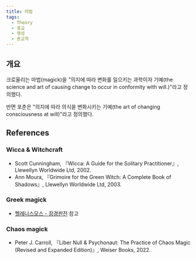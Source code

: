 ```yaml
---
title: 마법
tags:
  - Theory
  - 종교
  - 영성
  - 종교학
---
```


## 개요
크로울리는 마법(magick)을 "의지에 따라 변화를 일으키는 과학이자 기예(the science and art of causing change to occur in conformity with will.)"라고 정의했다.

반면 포춘은 "의지에 따라 의식을 변화시키는 기예(the art of changing consciousness at will)"라고 정의했다.

## References
### Wicca & Witchcraft
- Scott Cunningham, 『Wicca: A Guide for the Solitary Practitioner』, Llewellyn Worldwide Ltd, 2002.
- Ann Moura, 『Grimoire for the Green Witch: A Complete Book of Shadows』, Llewellyn Worldwide Ltd, 2003.
### Greek magick
- [헬레니스모스 - 장경판전](https://wiki.haein.info/theory_hellenismos/) 참고
### Chaos magick
- Peter J. Carroll, 『Liber Null & Psychonaut: The Practice of Chaos Magic (Revised and Expanded Edition)』, Weiser Books, 2022.